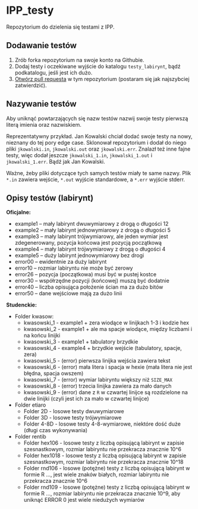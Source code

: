 # IPP_testy

Repozytorium do dzielenia się testami z IPP.

## Dodawanie testów

1. Zrób forka repozytorium na swoje konto na Githubie.
2. Dodaj testy i oczekiwane wyjście do  katalogu `testy_labirynt`, bądź podkatalogu, jeśli jest ich dużo.
3. [Otwórz pull requesta](https://docs.github.com/en/pull-requests/collaborating-with-pull-requests/proposing-changes-to-your-work-with-pull-requests/creating-a-pull-request-from-a-fork) w tym repozytorium (postaram się jak najszybciej zatwierdzić).

## Nazywanie testów

Aby uniknąć powtarzających się nazw testów nazwij swoje testy pierwszą literą imienia oraz nazwiskiem.

Reprezentatywny przykład. Jan Kowalski chciał dodać swoje testy na nowy, nieznany do tej pory edge case.
Sklonował repozytorium i dodał do niego pliki `jkowalski.in`, `jkowalski.out` oraz `jkowalski.err`.
Znalazł też inne fajne testy, więc dodał jeszcze `jkowalski_1.in`, `jkowalski_1.out` i `jkowalski_1.err`.
Bądź jak Jan Kowalski.

Ważne, żeby pliki dotyczące tych samych testów miały te same nazwy. Plik `*.in` zawiera wejście, `*.out` wyjście
standardowe,  a `*.err` wyjście stderr.

## Opisy testów (labirynt)

**Oficjalne:**

- example1 – mały labirynt dwuwymiarowy z drogą o długości 12
- example2 – mały labirynt jednowymiarowy z drogą o długości 5
- example3 – mały labirynt trójwymiarowy, ale jeden wymiar jest zdegenerowany, pozycja końcowa jest pozycją początkową
- example4 – mały labirynt trójwymiarowy z drogą o długości 4
- example5 – duży labirynt jednowymiarowy bez drogi
- error00 – ewidentnie za duży labirynt
- error10 – rozmiar labiryntu nie może być zerowy
- error26 – pozycja (początkowa) musi być w pustej kostce
- error30 – współrzędne pozycji (końcowej) muszą być dodatnie
- error40 – liczba opisująca położenie ścian ma za dużo bitów
- error50 – dane wejściowe mają za dużo linii

**Studenckie:**

- Folder kwasow:
  - kwasowski_1 - example1 + zera wiodące w linijkach 1-3 i kodzie hex
  - kwasowski_2 - example1 + ale ma spacje wiodące, między liczbami i na końcu linijki
  - kwasowski_3 - example1 + tabulatory brzydkie
  - kwasowski_4 - example4 + brzydkie wejście (tabulatory, spacje, zera)
  - kwasowski_5 - (error) pierwsza linijka wejścia zawiera tekst
  - kwasowski_6 - (error) mała litera i spacja w hexie (mała litera nie jest błędna, spacja owszem)
  - kwasowski_7 - (error) wymiar labiryntu większy niż `SIZE_MAX`
  - kwasowski_8 - (error) trzecia linijka zawiera za mało danych
  - kwasowski_9 - (error) dane z `R` w czwartej linijce są rozdzielone na dwie linijki (czyli jest ich za mało w czwartej linijce)
- Folder etiaro
  - Folder 2D - losowe testy dwuwymiarowe
  - Folder 3D - losowe testy trójwymiarowe
  - Folder 4-8D - losowe testy 4-8-wymiarowe, niektóre dość duże (długi czas wykonywania)
- Folder rentib
  - Folder hex106 - losowe testy z liczbą opisującą labirynt w zapisie szesnastkowym, rozmiar labiryntu nie przekracza znacznie 10^6
  - Folder hex1018 - losowe testy z liczbą opisującą labirynt w zapisie szesnastkowym, rozmiar labiryntu nie przekracza znacznie 10^18
  - Folder rnd106 - losowe (potężne) testy z liczbą opisującą labirynt w formie R ..., jest wiele znaków białych, rozmiar labiryntu nie przekracza znacznie 10^6
  - Folder rnd109 - losowe (potężne) testy z liczbą opisującą labirynt w formie R ..., rozmiar labiryntu nie przekracza znacznie 10^9, aby uniknąć ERROR 0 jest wiele niedużych wymiarów
